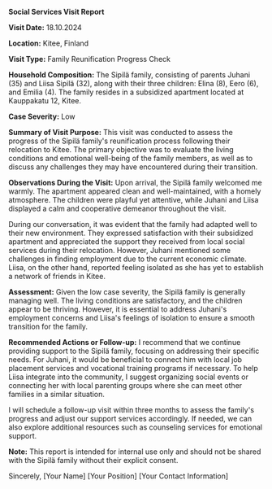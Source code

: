  **Social Services Visit Report**

**Visit Date:** 18.10.2024

**Location:** Kitee, Finland

**Visit Type:** Family Reunification Progress Check

**Household Composition:** The Sipilä family, consisting of parents Juhani (35) and Liisa Sipilä (32), along with their three children: Elina (8), Eero (6), and Emilia (4). The family resides in a subsidized apartment located at Kauppakatu 12, Kitee.

**Case Severity:** Low

**Summary of Visit Purpose:** This visit was conducted to assess the progress of the Sipilä family's reunification process following their relocation to Kitee. The primary objective was to evaluate the living conditions and emotional well-being of the family members, as well as to discuss any challenges they may have encountered during their transition.

**Observations During the Visit:** Upon arrival, the Sipilä family welcomed me warmly. The apartment appeared clean and well-maintained, with a homely atmosphere. The children were playful yet attentive, while Juhani and Liisa displayed a calm and cooperative demeanor throughout the visit.

During our conversation, it was evident that the family had adapted well to their new environment. They expressed satisfaction with their subsidized apartment and appreciated the support they received from local social services during their relocation. However, Juhani mentioned some challenges in finding employment due to the current economic climate. Liisa, on the other hand, reported feeling isolated as she has yet to establish a network of friends in Kitee.

**Assessment:** Given the low case severity, the Sipilä family is generally managing well. The living conditions are satisfactory, and the children appear to be thriving. However, it is essential to address Juhani's employment concerns and Liisa's feelings of isolation to ensure a smooth transition for the family.

**Recommended Actions or Follow-up:** I recommend that we continue providing support to the Sipilä family, focusing on addressing their specific needs. For Juhani, it would be beneficial to connect him with local job placement services and vocational training programs if necessary. To help Liisa integrate into the community, I suggest organizing social events or connecting her with local parenting groups where she can meet other families in a similar situation.

I will schedule a follow-up visit within three months to assess the family's progress and adjust our support services accordingly. If needed, we can also explore additional resources such as counseling services for emotional support.

**Note:** This report is intended for internal use only and should not be shared with the Sipilä family without their explicit consent.

Sincerely,
[Your Name]
[Your Position]
[Your Contact Information]